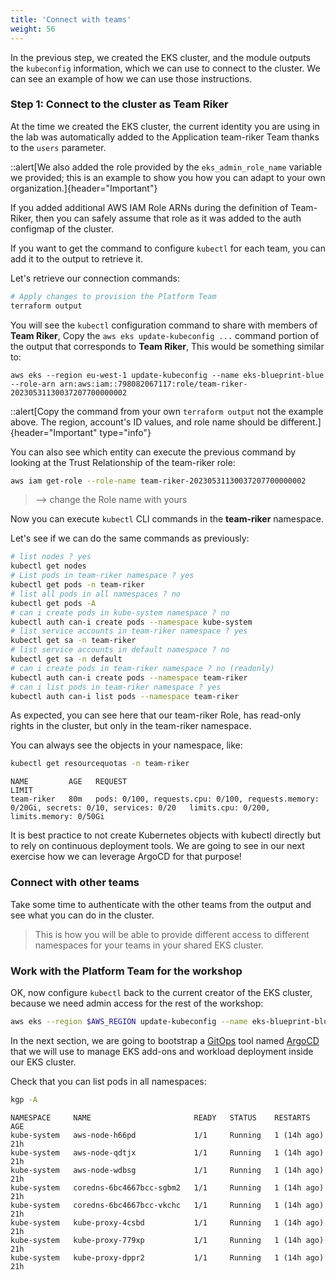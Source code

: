 ```yaml
---
title: 'Connect with teams'
weight: 56
---
```


In the previous step, we created the EKS cluster, and the module outputs the `kubeconfig` information, which we can use to connect to the cluster.
We can see an example of how we can use those instructions.

### Step 1: Connect to the cluster as Team Riker

At the time we created the EKS cluster, the current identity you are using in the lab was automatically added to the Application team-riker Team thanks to the `users` parameter. 

::alert[We also added the role provided by the `eks_admin_role_name` variable we provided; this is an example to show you how you can adapt to your own organization.]{header="Important"}



If you added additional AWS IAM Role ARNs during the definition of Team-Riker, then you can safely assume that role as it was added to the auth configmap of the cluster.

If you want to get the command to configure `kubectl` for each team, you can add it to the output to retrieve it.

Let's retrieve our connection commands: 

```bash
# Apply changes to provision the Platform Team
terraform output
```

You will see the `kubectl` configuration command to share with members of **Team Riker**, Copy the `aws eks update-kubeconfig ...` command portion of the output that corresponds to **Team Riker**, This would be something similar to: 

```
aws eks --region eu-west-1 update-kubeconfig --name eks-blueprint-blue  --role-arn arn:aws:iam::798082067117:role/team-riker-20230531130037207700000002
```

::alert[Copy the command from your own `terraform output` not the example above. The region, account's ID values, and role name should be different.]{header="Important" type="info"}

You can also see which entity can execute the previous command by looking at the Trust Relationship of the team-riker role: 

```bash
aws iam get-role --role-name team-riker-20230531130037207700000002
```

> --> change the Role name with yours



Now you can execute `kubectl` CLI commands in the **team-riker** namespace.

Let's see if we can do the same commands as previously:

```bash
# list nodes ? yes
kubectl get nodes
# List pods in team-riker namespace ? yes
kubectl get pods -n team-riker
# list all pods in all namespaces ? no
kubectl get pods -A
# can i create pods in kube-system namespace ? no
kubectl auth can-i create pods --namespace kube-system
# list service accounts in team-riker namespace ? yes
kubectl get sa -n team-riker
# list service accounts in default namespace ? no
kubectl get sa -n default
# can i create pods in team-riker namespace ? no (readonly)
kubectl auth can-i create pods --namespace team-riker
# can i list pods in team-riker namespace ? yes
kubectl auth can-i list pods --namespace team-riker
```

As expected, you can see here that our team-riker Role, has read-only rights in the cluster, but only in the team-riker namespace.

You can always see the objects in your namespace, like:

```bash
kubectl get resourcequotas -n team-riker
```

```
NAME         AGE   REQUEST                                                                                    LIMIT
team-riker   80m   pods: 0/100, requests.cpu: 0/100, requests.memory: 0/20Gi, secrets: 0/10, services: 0/20   limits.cpu: 0/200, limits.memory: 0/50Gi
```

It is best practice to not create Kubernetes objects with kubectl directly but to rely on continuous deployment tools. We are going to see in our next exercise how we can leverage ArgoCD for that purpose!

### Connect with other teams

Take some time to authenticate with the other teams from the output and see what you can do in the cluster.

> This is how you will be able to provide different access to different namespaces for your teams in your shared EKS cluster.

### Work with the Platform Team for the workshop

OK, now configure `kubectl` back to the current creator of the EKS cluster, because we need admin access for the rest of the workshop:

```bash
aws eks --region $AWS_REGION update-kubeconfig --name eks-blueprint-blue
```

In the next section, we are going to bootstrap a [GitOps](https://www.gitops.tech) tool named [ArgoCD](https://argoproj.github.io/cd/) that we will use to manage EKS add-ons and workload deployment inside our EKS cluster.

Check that you can list pods in all namespaces: 

```bash
kgp -A
```

```
NAMESPACE     NAME                       READY   STATUS    RESTARTS      AGE
kube-system   aws-node-h66pd             1/1     Running   1 (14h ago)   21h
kube-system   aws-node-qdtjx             1/1     Running   1 (14h ago)   21h
kube-system   aws-node-wdbsg             1/1     Running   1 (14h ago)   21h
kube-system   coredns-6bc4667bcc-sgbm2   1/1     Running   1 (14h ago)   21h
kube-system   coredns-6bc4667bcc-vkchc   1/1     Running   1 (14h ago)   21h
kube-system   kube-proxy-4csbd           1/1     Running   1 (14h ago)   21h
kube-system   kube-proxy-779xp           1/1     Running   1 (14h ago)   21h
kube-system   kube-proxy-dppr2           1/1     Running   1 (14h ago)   21h
```

